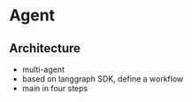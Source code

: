 # Agent
## Architecture
- multi-agent
- based on langgraph SDK, define a workflow
- main in four steps
